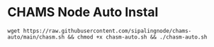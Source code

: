 # CHAMS Node Auto Instal

```
wget https://raw.githubusercontent.com/sipalingnode/chams-auto/main/chasm.sh && chmod +x chasm-auto.sh && ./chasm-auto.sh
```
